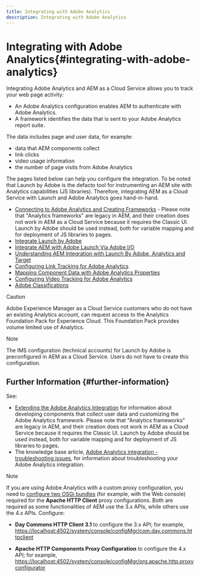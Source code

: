 ```yaml
---
title: Integrating with Adobe Analytics 
description: Integrating with Adobe Analytics 
---
```


# Integrating with Adobe Analytics{#integrating-with-adobe-analytics}

Integrating Adobe Analytics and AEM as a Cloud Service allows you to track your web page activity:

* An Adobe Analytics configuration enables AEM to authenticate with Adobe Analytics.
* A framework identifies the data that is sent to your Adobe Analytics report suite.

The data includes page and user data, for example:

* data that AEM components collect
* link clicks
* video usage information
* the number of page visits from Adobe Analytics

The pages listed below can help you configure the integration. To be noted that Launch by Adobe is the defacto tool for instrumenting an AEM site with Analytics capabilities (JS libraries). Therefore, integrating AEM as a Cloud Service with Launch and Adobe Analytics goes hand-in-hand.

* [Connecting to Adobe Analytics and Creating Frameworks](https://experienceleague.adobe.com/docs/experience-manager-65/administering/integration/adobeanalytics-connect.html) - Please note that "Analytics frameworks" are legacy in AEM, and their creation does not work in AEM as a Cloud Service because it requires the Classic UI. Launch by Adobe should be used instead, both for variable mapping and for deployment of JS libraries to pages. 
* [Integrate Launch by Adobe](https://experienceleague.adobe.com/docs/experience-manager-learn/sites/integrations/adobe-launch-integration-tutorial-understand.html)
* [Integrate AEM with Adobe Launch Via Adobe I/O](https://helpx.adobe.com/experience-manager/using/aem_launch_adobeio_integration.html)
* [Understanding AEM Integration with Launch By Adobe, Analytics and Target](https://helpx.adobe.com/experience-manager/kt/integration/using/aem-launch-integration-tutorial-understand.html)
* [Configuring Link Tracking for Adobe Analytics](https://experienceleague.adobe.com/docs/experience-manager-65/administering/integration/adobeanalytics-link.html)
* [Mapping Component Data with Adobe Analytics Properties](https://experienceleague.adobe.com/docs/experience-manager-65/administering/integration/adobeanalytics-mapping.html)
* [Configuring Video Tracking for Adobe Analytics](https://experienceleague.adobe.com/docs/experience-manager-65/administering/integration/adobeanalytics-video.html)
* [Adobe Classifications](https://experienceleague.adobe.com/docs/experience-manager-65/administering/integration/adobeanalytics-classifications.html)

>[!CAUTION]
>
>Adobe Experience Manager as a Cloud Service customers who do not have an existing Analytics account, can request access to the Analytics Foundation Pack for Experience Cloud.  This Foundation Pack provides volume limited use of Analytics.

>[!NOTE]
>
>The IMS configuration (technical accounts) for Launch by Adobe is preconfigured in AEM as a Cloud Service. Users do not have to create this configuration.

## Further Information {#further-information}

See:

* [Extending the Adobe Analytics Integration](https://experienceleague.adobe.com/docs/experience-manager-65/developing/extending-aem/extending-analytics/extending-analytics.html) for information about developing components that collect user data and customizing the Adobe Analytics framework. Please note that "Analytics frameworks" are legacy in AEM, and their creation does not work in AEM as a Cloud Service because it requires the Classic UI. Launch by Adobe should be used instead, both for variable mapping and for deployment of JS libraries to pages.
* The knowledge base article, [Adobe Analytics integration - troubleshooting issues](https://helpx.adobe.com/experience-manager/kb/sitecatalystintegrationtroubleshooting.html), for information about troubleshooting your Adobe Analytics integration.

>[!NOTE]
>
>If you are using Adobe Analytics with a custom proxy configuration, you need to [configure two OSGi bundles](https://experienceleague.adobe.com/docs/experience-manager-65/deploying/configuring/configuring-osgi.html) (for example, with the Web console) required for the **Apache HTTP Client** proxy configurations. Both are required as some functionalities of AEM use the 3.x APIs, while others use the 4.x APIs. Configure:
>
>* **Day Commons HTTP Client 3.1** to configure the 3.x API;
>  for example, [https://localhost:4502/system/console/configMgr/com.day.commons.httpclient](https://localhost:4502/system/console/configMgr/com.day.commons.httpclient)
>
>* **Apache HTTP Components Proxy Configuration** to configure the 4.x API;
>  for example, [https://localhost:4502/system/console/configMgr/org.apache.http.proxyconfigurator](https://localhost:4502/system/console/configMgr/org.apache.http.proxyconfigurator)
>
